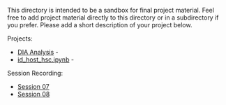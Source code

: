 This directory is intended to be a sandbox for final project material. Feel free to add project material directly to this directory or in a subdirectory if you prefer. Please add a short description of your project below.

Projects:
* [DIA Analysis](DIA) - 
* [id_host_hsc.ipynb](id_host_hsc.ipynb) - 

Session Recording:
* [Session 07](https://stanford.zoom.us/rec/share/18ssBqjK539OHLPz0m3lVKV5F6Ldaaa80XIf-KYPz063lKTvrztc1Gu-XXBJgWdd)
* [Session 08](https://stanford.zoom.us/rec/share/6et1ALSo2FlOZNLG72aFUO0TNYDaX6a8gCka_foNxR6ADf1vqyvPvv2Z-YEGfZiJ)
